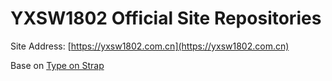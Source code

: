 # YXSW1802 Official Site Repositories
Site Address: [https://yxsw1802.com.cn](https://yxsw1802.com.cn)

Base on [Type on Strap](https://github.com/sylhare/Type-on-Strap)